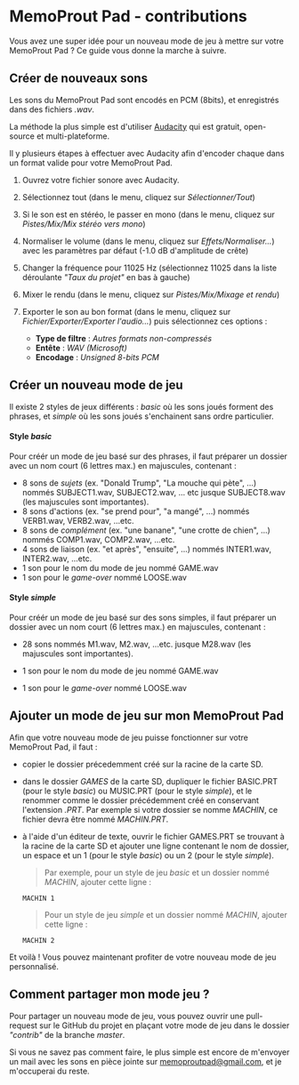 # MemoProut Pad - contributions

Vous avez une super idée pour un nouveau mode de jeu  à mettre sur votre MemoProut Pad ? Ce guide vous donne la marche à suivre.



##  Créer de nouveaux sons

Les sons du MemoProut Pad sont encodés en PCM (8bits), et enregistrés dans des fichiers _.wav_.

La méthode la plus simple est d'utiliser [Audacity](https://www.audacityteam.org/) qui est gratuit, open-source et multi-plateforme.

Il y plusieurs étapes à effectuer avec Audacity afin d'encoder chaque dans un format valide pour votre MemoProut Pad.

1. Ouvrez votre fichier sonore avec Audacity.

2. Sélectionnez tout (dans le menu, cliquez sur _Sélectionner/Tout_)

3. Si le son est en stéréo, le passer en mono (dans le menu, cliquez sur _Pistes/Mix/Mix stéréo vers mono_)

4. Normaliser le volume (dans le menu, cliquez sur _Effets/Normaliser..._) avec les paramètres par défaut (-1.0 dB d'amplitude de crête)

5. Changer la fréquence pour 11025 Hz (sélectionnez 11025 dans la liste déroulante _"Taux du projet"_ en bas à gauche)

6. Mixer le rendu (dans le menu, cliquez sur _Pistes/Mix/Mixage et rendu_)

7. Exporter le son au bon format (dans le menu, cliquez sur _Fichier/Exporter/Exporter l'audio..._) puis sélectionnez ces options :

   + **Type de filtre** : _Autres formats non-compressés_
   + **Entête** : _WAV (Microsoft)_
   + **Encodage** : _Unsigned 8-bits PCM_

   

## Créer un nouveau mode de jeu

Il existe 2 styles de jeux différents : _basic_ où les sons joués forment des phrases, et _simple_ où les sons joués s'enchainent sans ordre particulier.

#### Style _basic_

Pour créér un mode de jeu basé sur des phrases, il faut préparer un dossier avec un nom court (6 lettres max.) en majuscules, contenant :

+ 8 sons de _sujets_ (ex. "Donald Trump", "La mouche qui pète", ...) nommés SUBJECT1.wav, SUBJECT2.wav, ... etc jusque SUBJECT8.wav (les majuscules sont importantes).
+ 8 sons d'actions (ex. "se prend pour", "a mangé", ...) nommés VERB1.wav, VERB2.wav, ...etc.
+ 8 sons de _complément_ (ex. "une banane", "une crotte de chien", ...) nommés COMP1.wav, COMP2.wav, ...etc.
+ 4 sons de liaison (ex. "et après", "ensuite", ...) nommés INTER1.wav, INTER2.wav, ...etc.
+ 1 son pour le nom du mode de jeu nommé GAME.wav
+ 1 son pour le _game-over_ nommé LOOSE.wav

#### Style _simple_

Pour créér un mode de jeu basé sur des sons simples, il faut préparer un dossier avec un nom court (6 lettres max.) en majuscules, contenant :

+ 28 sons nommés M1.wav, M2.wav, ...etc. jusque M28.wav (les majuscules sont importantes).

+ 1 son pour le nom du mode de jeu nommé GAME.wav
+ 1 son pour le _game-over_ nommé LOOSE.wav



## Ajouter un mode de jeu sur mon MemoProut Pad

Afin que votre nouveau mode de jeu puisse fonctionner sur votre MemoProut Pad, il faut :

+ copier le dossier précedemment créé sur la racine de la carte SD.

+ dans le dossier _GAMES_ de la carte SD, dupliquer le fichier BASIC.PRT (pour le style _basic_) ou MUSIC.PRT (pour le style _simple_), et le renommer comme le dossier précédemment créé en conservant l'extension _.PRT_. Par exemple si votre dossier se nomme _MACHIN_, ce fichier devra être nommé _MACHIN.PRT_.

+ à l'aide d'un éditeur de texte, ouvrir le fichier GAMES.PRT se trouvant à la racine de la carte SD et ajouter une ligne contenant le nom de dossier, un espace et un 1 (pour le style _basic_) ou un 2 (pour le style _simple_).

  >  Par exemple, pour un style de jeu _basic_ et un dossier nommé _MACHIN_, ajouter cette ligne :

  ```
  MACHIN 1
  ```

  >  Pour un style de jeu _simple_ et un dossier nommé _MACHIN_, ajouter cette ligne :

  ```
  MACHIN 2
  ```

Et voilà ! Vous pouvez maintenant profiter de votre nouveau mode de jeu personnalisé.



## Comment partager mon mode jeu ?

Pour partager un nouveau mode de jeu, vous pouvez ouvrir une pull-request sur le GitHub du projet en plaçant votre mode de jeu dans le dossier _"contrib"_ de la branche _master_.

Si vous ne savez pas comment faire, le plus simple est encore de m'envoyer un mail avec les sons en pièce jointe sur memoproutpad@gmail.com, et je m'occuperai du reste.
